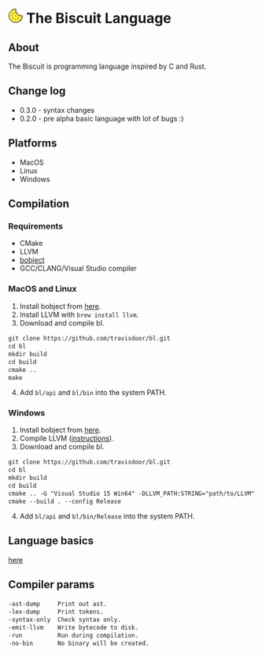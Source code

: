 # ![alt text](doc/biscuit_logo.png "logo") The Biscuit Language

## About
The Biscuit is programming language inspired by C and Rust.

## Change log
* 0.3.0 - syntax changes
* 0.2.0 - pre alpha basic language with lot of bugs :)

## Platforms
* MacOS
* Linux
* Windows

## Compilation

### Requirements
* CMake
* LLVM
* [bobject](https://github.com/travisdoor/bobject)
* GCC/CLANG/Visual Studio compiler

### MacOS and Linux
1) Install bobject from [here](https://github.com/travisdoor/bobject).
2) Install LLVM with `brew install llvm`.
3) Download and compile bl.

```
git clone https://github.com/travisdoor/bl.git
cd bl
mkdir build
cd build
cmake ..
make
```

4) Add `bl/api` and `bl/bin` into the system PATH.

### Windows
1) Install bobject from [here](https://github.com/travisdoor/bobject).
2) Compile LLVM ([instructions](https://llvm.org/docs/GettingStartedVS.html)).
3) Download and compile bl.

```
git clone https://github.com/travisdoor/bl.git
cd bl
mkdir build
cd build
cmake .. -G "Visual Studio 15 Win64" -DLLVM_PATH:STRING="path/to/LLVM"
cmake --build . --config Release
```

4) Add `bl/api` and `bl/bin/Release` into the system PATH.

## Language basics
[here](https://github.com/travisdoor/bl/blob/master/doc/readme.md "here")

## Compiler params
```
-ast-dump     Print out ast.
-lex-dump     Print tokens.
-syntax-only  Check syntax only. 
-emit-llvm    Write bytecode to disk.
-run          Run during compilation.
-no-bin       No binary will be created.
```
